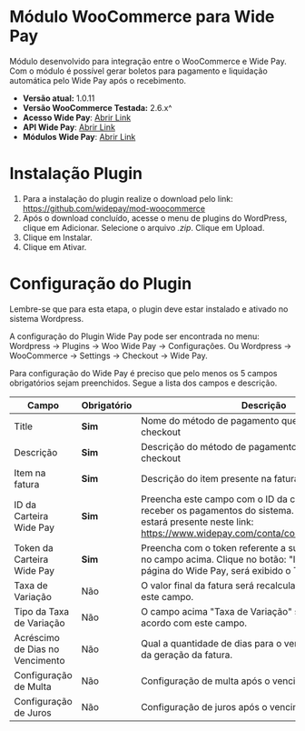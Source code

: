 #  Módulo WooCommerce para Wide Pay
Módulo desenvolvido para integração entre o WooCommerce e Wide Pay. Com o módulo é possível gerar boletos para pagamento e liquidação automática pelo Wide Pay após o recebimento.

* **Versão atual:** 1.0.11
* **Versão WooCommerce Testada:** 2.6.x^
* **Acesso Wide Pay**: [Abrir Link](https://www.widepay.com/acessar)
* **API Wide Pay**: [Abrir Link](https://widepay.github.io/api/index.html)
* **Módulos Wide Pay**: [Abrir Link](https://widepay.github.io/api/modulos.html)

# Instalação Plugin

1. Para a instalação do plugin realize o download pelo link: https://github.com/widepay/mod-woocommerce
2. Após o download concluído, acesse o menu de plugins do WordPress, clique em Adicionar. Selecione o arquivo *.zip*. Clique em Upload.
3. Clique em Instalar.
4. Clique em Ativar.

# Configuração do Plugin
Lembre-se que para esta etapa, o plugin deve estar instalado e ativado no sistema Wordpress.

A configuração do Plugin Wide Pay pode ser encontrada no menu: Wordpress -> Plugins -> Woo Wide Pay -> Configurações. Ou Wordpress -> WooCommerce -> Settings -> Checkout -> Wide Pay.




Para configuração do Wide Pay é preciso que pelo menos os 5 campos obrigatórios sejam preenchidos. Segue a lista dos campos e descrição.

|Campo|Obrigatório|Descrição|
|--- |--- |--- |
|Title|**Sim**|Nome do método de pagamento que será exibido no checkout|
|Descrição|**Sim**|Descrição do método de pagamento que será exibido no checkout|
|Item na fatura|**Sim**|Descrição do item presente na fatura Wide Pay|
|ID da Carteira Wide Pay |**Sim** |Preencha este campo com o ID da carteira que deseja receber os pagamentos do sistema. O ID de sua carteira estará presente neste link: https://www.widepay.com/conta/configuracoes/carteiras|
|Token da Carteira Wide Pay|**Sim**|Preencha com o token referente a sua carteira escolhida no campo acima. Clique no botão: "Integrações" na página do Wide Pay, será exibido o Token|
|Taxa de Variação|Não|O valor final da fatura será recalculado de acordo com este campo.|
|Tipo da Taxa de Variação|Não|O campo acima "Taxa de Variação" será aplicado de acordo com este campo.|
|Acréscimo de Dias no Vencimento|Não|Qual a quantidade de dias para o vencimento após a data da geração da fatura.|
|Configuração de Multa|Não|Configuração de multa após o vencimento, máximo 20|
|Configuração de Juros|Não|Configuração de juros após o vencimento, máximo 20|

